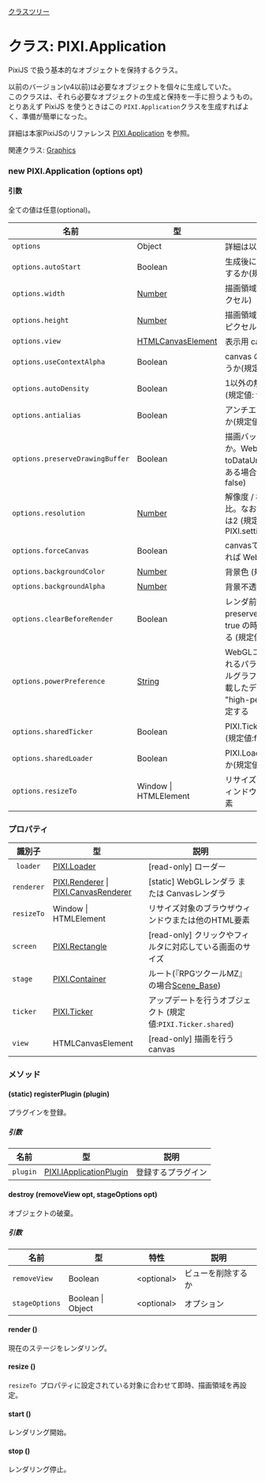 [クラスツリー](index.md)

# クラス: PIXI.Application
PixiJS で扱う基本的なオブジェクトを保持するクラス。

以前のバージョン(v4以前)は必要なオブジェクトを個々に生成していた。<br />
このクラスは、それら必要なオブジェクトの生成と保持を一手に担うようもの。<br />
とりあえず PixiJS を使うときはこの `PIXI.Application`クラスを生成すればよく、準備が簡単になった。

詳細は本家PixiJSのリファレンス [PIXI.Application](http://pixijs.download/release/docs/PIXI.Application.html) を参照。

関連クラス: [Graphics](Graphics.md)

### new PIXI.Application (options opt)
#### 引数
全ての値は任意(optional)。

| 名前 | 型 | 説明 |
| --- | --- | --- |
| `options` | Object | 詳細は以下を参照 |
| `options.autoStart` | Boolean | 生成後にレンダリング開始するか(規定値:true) |
| `options.width` | [Number](Number.md) | 描画領域の幅(規定値:800ピクセル) |
| `options.height` | [Number](Number.md) | 描画領域の高さ(規定値:600ピクセル) |
| `options.view` | [HTMLCanvasElement](https://developer.mozilla.org/ja/docs/Web/API/HTMLCanvasElement) | 表示用 canvas |
| `options.useContextAlpha` | Boolean | canvas の alpha の状態を使うか(規定値:true) |
| `options.autoDensity` | Boolean | 1以外の解像度を許可するか (規定値: false) |
| `options.antialias` | Boolean | アンチエイリアスをかけるか(規定値:false) |
| `options.preserveDrawingBuffer` | Boolean | 描画バッファの保存をするか。WebGLコンテキストで toDataUrl を呼び出す必要がある場合は true (規定値: false) |
| `options.resolution` | [Number](Number.md) | 解像度 / 機器ピクセル の比。なおレティナの解像度は2 (規定値: PIXI.settings.RESOLUTION) |
| `options.forceCanvas` | Boolean | canvasで描画するか(でなければ WebGL)(規定値:false) |
| `options.backgroundColor` | [Number](Number.md) | 背景色 (規定値: 0x000000) |
| `options.backgroundAlpha` | [Number](Number.md) | 背景不透明度 (規定値: 1) |
| `options.clearBeforeRender` | Boolean | レンダ前にクリアするか。preserveDrawingBuffer が true の時のみ false にできる (規定値: true) |
| `options.powerPreference` | [String](String.md) | WebGLコンテキストに渡されるパラメーター。デュアルグラフィックカードを搭載したデバイスの場合は "high-performance" に設定する |
| `options.sharedTicker` | Boolean | PIXI.Ticker.shared を使うか(規定値:false) |
| `options.sharedLoader` | Boolean | PIXI.Loader.shared を使うか(規定値:false) |
| `options.resizeTo ` | Window \| HTMLElement | リサイズ対象のブラウザウィンドウまたは他のHTML要素 |


### プロパティ

| 識別子 | 型 | 説明 |
| --- | --- | --- |
| ` loader` | [PIXI.Loader](http://pixijs.download/release/docs/PIXI.Loader.md) | [read-only] ローダー |
| `renderer` | [PIXI.Renderer](PIXI.Renderer.md) \| [PIXI.CanvasRenderer](http://pixijs.download/release/docs/PIXI.CanvasRenderer.html) | [static] WebGLレンダラ または Canvasレンダラ |
| `resizeTo ` | Window \| HTMLElement | リサイズ対象のブラウザウィンドウまたは他のHTML要素 |
| `screen` | [PIXI.Rectangle](http://pixijs.download/release/docs/PIXI.Rectangle.html) | [read-only] クリックやフィルタに対応している画面のサイズ |
| `stage` | [PIXI.Container](PIXI.Container.md)  | ルート(『RPGツクールMZ』の場合[Scene_Base](Scene_Base.md)) |
| `ticker` | [PIXI.Ticker](http://pixijs.download/release/docs/PIXI.Ticker.html)  |  アップデートを行うオブジェクト (規定値:`PIXI.Ticker.shared`)  |
| `view` | HTMLCanvasElement | [read-only] 描画を行うcanvas  |

### メソッド

#### (static) registerPlugin (plugin)
プラグインを登録。

##### 引数

| 名前 | 型 | 説明 |
| --- | --- | --- |
| `plugin` | [PIXI.IApplicationPlugin](http://pixijs.download/release/docs/PIXI.IApplicationPlugin.html) | 登録するプラグイン |


#### destroy (removeView opt, stageOptions opt)
オブジェクトの破棄。

##### 引数

| 名前 | 型 | 特性 | 説明 |
| --- | --- | --- | --- |
| `removeView` | Boolean | &lt;optional&gt; | ビューを削除するか |
| `stageOptions` | Boolean \| Object | &lt;optional&gt; | オプション |


#### render ()
現在のステージをレンダリング。


#### resize ()
`resizeTo `プロパティに設定されている対象に合わせて即時、描画領域を再設定。


#### start ()
レンダリング開始。


#### stop ()
レンダリング停止。